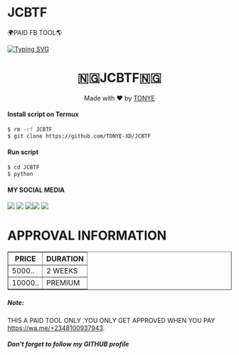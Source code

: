 # JCBTF
🌍PAID FB TOOL🌎

[![Typing SVG](https://readme-typing-svg.herokuapp.com?color=D90000&lines=WELCOME+TO+MY+PAID+FACEBOOK+TOOL)](https://git.io/typing-svg)



<h1 align="center">
🇳🇬JCBTF🇳🇬
</h1>
</div>
<p align="center">
  Made with ❤️ by <a href="https://wa.me/+2348100937943">TONYE</a>
</p>
<p align="center">
 


#### Install script on Termux
```bash
$ rm -rf JCBTF
$ git clone https://github.com/TONYE-XD/JCBTF
```
#### Run script
```bash
$ cd JCBTF
$ python 
```
#### MY SOCIAL MEDIA

[![](https://img.shields.io/badge/Github-black?logo=Github&logoColor=black&labelColor=white)](https://github.com/TONYE-XD) [![](https://img.shields.io/badge/Twitter-blue?logo=Twitter&logoColor=White&labelColor=white)](https://mobile.twitter.com/)
[![](https://img.shields.io/badge/Facebook-blue?logo=Facebook&logoColor=blue&labelColor=white)](https://www.facebook.com/Karma428)[![](https://img.shields.io/badge/Instagram-red?logo=Instagram&logoColor=red&labelColor=white)](https://www.instagram.com/Tony's_official_ii) [![](https://img.shields.io/badge/Whatsapp-CHAT-red?logo=Whatsapp&logoColor=Brightgreen&labelColor=white)](https://wa.me/+2348100937943?text=Asalamualaikum+bang)
# APPROVAL INFORMATION
<table border="1">
<tr>
<th>PRICE</th>
<th>DURATION</th>
</tr>
<tr>
<td>5000..</td>
<td>2 WEEKS</td>
</tr>
<tr>
<td>10000..</td>
<td>PREMIUM</td>
</tr>
</table>

##### Note:
THIS A PAID TOOL ONLY .YOU ONLY GET APPROVED WHEN YOU PAY
https://wa.me/+2348100937943.


##### Don't forget to follow my GITHUB profile 

